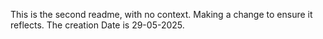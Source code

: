This is the second readme, with no context.
Making a change to ensure it reflects.
The creation Date is 29-05-2025.